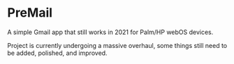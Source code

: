 # PreMail
A simple Gmail app that still works in 2021 for Palm/HP webOS devices.

Project is currently undergoing a massive overhaul, some things still need to be added, polished, and improved.

